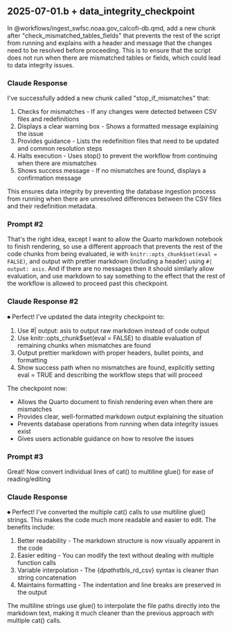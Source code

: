## 2025-07-01.b + data_integrity_checkpoint

In @workflows/ingest_swfsc.noaa.gov_calcofi-db.qmd, add a new chunk after 
"check_mismatched_tables_fields" that prevents the rest of the script from 
running and explains with a header and message that the changes need to be
resolved before proceeding. This is to ensure that the script does not run
when there are mismatched tables or fields, which could lead to data integrity
issues.

### Claude Response

I've successfully added a new chunk called "stop_if_mismatches" that:

  1. Checks for mismatches - If any changes were detected between CSV files and redefinitions
  2. Displays a clear warning box - Shows a formatted message explaining the issue
  3. Provides guidance - Lists the redefinition files that need to be updated and common resolution steps
  4. Halts execution - Uses stop() to prevent the workflow from continuing when there are mismatches
  5. Shows success message - If no mismatches are found, displays a confirmation message

  This ensures data integrity by preventing the database ingestion process from running when there are unresolved differences between the
  CSV files and their redefinition metadata.
  
### Prompt #2 

That's the right idea, except I want to allow the Quarto markdown notebook to 
finish rendering, so use a different approach that prevents the rest of the code 
chunks from being evaluated, ie with `knitr::opts_chunk$set(eval = FALSE)`, and 
output with prettier markdown (including a header) using `#| output: asis`. And 
if there are no messages then it should similarly allow evaluation, and use 
markdown to say something to the effect that the rest of the workflow is allowed 
to proceed past this checkpoint.    


### Claude Response #2

⏺ Perfect! I've updated the data integrity checkpoint to:

  1. Use #| output: asis to output raw markdown instead of code output
  2. Use knitr::opts_chunk$set(eval = FALSE) to disable evaluation of remaining chunks when mismatches are found
  3. Output prettier markdown with proper headers, bullet points, and formatting
  4. Show success path when no mismatches are found, explicitly setting eval = TRUE and describing the workflow steps that will proceed

  The checkpoint now:
  - Allows the Quarto document to finish rendering even when there are mismatches
  - Provides clear, well-formatted markdown output explaining the situation
  - Prevents database operations from running when data integrity issues exist
  - Gives users actionable guidance on how to resolve the issues


### Prompt #3

Great! Now convert individual lines of cat() to multiline glue() for ease of reading/editing


### Claude Response

⏺ Perfect! I've converted the multiple cat() calls to use multiline glue() strings. This makes the code much more readable and easier to
  edit. The benefits include:

  1. Better readability - The markdown structure is now visually apparent in the code
  2. Easier editing - You can modify the text without dealing with multiple function calls
  3. Variable interpolation - The {d$paths$tbls_rd_csv} syntax is cleaner than string concatenation
  4. Maintains formatting - The indentation and line breaks are preserved in the output

  The multiline strings use glue() to interpolate the file paths directly into the markdown text, making it much cleaner than the previous
  approach with multiple cat() calls.
